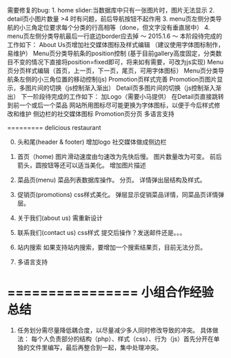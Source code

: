 需要修复的bug:
	1. home slider:当数据库中只有一张图片时，图片无法显示
	2. detail页小图片数量 >4 时有问题，前后导航按钮不起作用
	3. menu页左侧分类导航的小三角定位要求每个分类的行高相等（done，但文字没有垂直居中）
	4. menu页左侧分类导航最后一行底边border应去掉
～ 2015.1.6 ～
本阶段待完成的工作如下：
	About Us页增加社交媒体图标及样式编辑
		（建议使用字体图标制作，易维护）
	Menu页分类导航条的position控制
		(基于目前gallery高度固定，分类数目不变的情况下直接将position=fixed即可，将来如有需要，可改为js实现)
	Menu页分页样式编辑（首页，上一页，下一页，尾页，可用字体图标）
	Menu页分类导航条左侧的小三角位置的移动控制(js)
	Promotion页样式完善
	Promotion页图片显示，多图片间的切换（js控制渐入渐出）
	Detail页多图片间的切换（js控制渐入渐出）
下一阶段待完成的工作如下：
	加Logo（需要小马提供）
	在Detail页直接跳转到前一个或后一个菜品
	网站所用图标尽可能更换为字体图标，以便于今后样式修改和维护
	侧边栏的社交媒体图标
	Promotion页分页
	多语言支持
	
=========
delicious restaurant

0. 头和尾(header & footer)
	增加logo
	社交媒体做成侧边栏
	
1. 首页（home)
	图片滑动速度由匀速改为先快后慢。
	图片数量改为可变。
	前后箭头，圆按钮等还可以适当美化。
	增加图片描述
	
2. 菜品页(menu)
	菜品列表数据库操作。
	分页。
	详情弹出层结构及样式。
	
3. 促销页(promotions)
	css样式美化。
	弹层显示促销菜品详情，同菜品页详情弹层。

4. 关于我们(about us)
	需重新设计
	
5. 联系我们(contact us)
	css样式
	提交后操作？发送邮件还是。。。

6. 站内搜索
	如果支持站内搜索，要增加一个搜索结果页，目前无法分页。
	
7. 多语言支持

================
小组合作经验总结
================

1. 任务划分需尽量降低耦合度，以尽量减少多人同时修改导致的冲突。
具体做法：
	每个人负责部分的结构（php）、样式（css）、行为（js）首先分开在单独的文件里编写，最后再整合到一起，集中处理冲突。